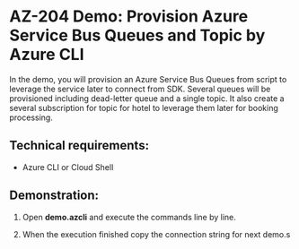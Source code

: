 # AZ-204 Demo: Provision Azure Service Bus Queues and Topic by Azure CLI

In the demo, you will provision an Azure Service Bus Queues from script to leverage the service later to connect from SDK. Several queues will be provisioned including dead-letter queue and a single topic. It also create a several subscription for topic for hotel to leverage them later for booking processing.

## Technical requirements:

- Azure CLI or Cloud Shell

## Demonstration:

1. Open **demo.azcli** and execute the commands line by line.

1. When the execution finished copy the connection string for next demo.s
